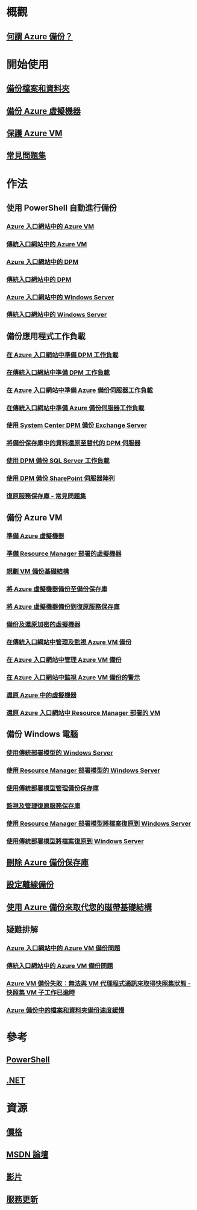 # 概觀
## [何謂 Azure 備份？](backup-introduction-to-azure-backup.md)
# 開始使用
## [備份檔案和資料夾](backup-try-azure-backup-in-10-mins.md)
## [備份 Azure 虛擬機器](backup-azure-vms-first-look.md)
## [保護 Azure VM](backup-azure-vms-first-look-arm.md)
## [常見問題集](backup-azure-backup-faq.md)
# 作法
## 使用 PowerShell 自動進行備份
### [Azure 入口網站中的 Azure VM](backup-azure-vms-automation.md)
### [傳統入口網站中的 Azure VM](backup-azure-vms-classic-automation.md)
### [Azure 入口網站中的 DPM](backup-dpm-automation.md)
### [傳統入口網站中的 DPM](backup-dpm-automation-classic.md)
### [Azure 入口網站中的 Windows Server](backup-client-automation.md)
### [傳統入口網站中的 Windows Server](backup-client-automation-classic.md)
## 備份應用程式工作負載
### [在 Azure 入口網站中準備 DPM 工作負載](backup-azure-dpm-introduction.md)
### [在傳統入口網站中準備 DPM 工作負載](backup-azure-dpm-introduction-classic.md)
### [在 Azure 入口網站中準備 Azure 備份伺服器工作負載](backup-azure-microsoft-azure-backup.md)
### [在傳統入口網站中準備 Azure 備份伺服器工作負載](backup-azure-microsoft-azure-backup-classic.md)
### [使用 System Center DPM 備份 Exchange Server](backup-azure-backup-exchange-server.md)
### [將備份保存庫中的資料還原至替代的 DPM 伺服器](backup-azure-alternate-dpm-server.md)
### [使用 DPM 備份 SQL Server 工作負載](backup-azure-backup-sql.md)
### [使用 DPM 備份 SharePoint 伺服器陣列](backup-azure-backup-sharepoint.md)
### [復原服務保存庫 - 常見問題集](backup-azure-backup-ibiza-faq.md)
## 備份 Azure VM
### [準備 Azure 虛擬機器](backup-azure-vms-prepare.md)
### [準備 Resource Manager 部署的虛擬機器](backup-azure-arm-vms-prepare.md)
### [規劃 VM 備份基礎結構](backup-azure-vms-introduction.md)
### [將 Azure 虛擬機器備份至備份保存庫](backup-azure-vms.md)
### [將 Azure 虛擬機器備份到復原服務保存庫](backup-azure-arm-vms.md)
### [備份及還原加密的虛擬機器](backup-azure-vms-encryption.md)
### [在傳統入口網站中管理及監視 Azure VM 備份](backup-azure-manage-vms-classic.md)
### [在 Azure 入口網站中管理 Azure VM 備份](backup-azure-manage-vms.md)
### [在 Azure 入口網站中監視 Azure VM 備份的警示](backup-azure-monitor-vms.md)
### [還原 Azure 中的虛擬機器](backup-azure-restore-vms.md)
### [還原 Azure 入口網站中 Resource Manager 部署的 VM](backup-azure-arm-restore-vms.md)
## 備份 Windows 電腦
### [使用傳統部署模型的 Windows Server](backup-configure-vault-classic.md)
### [使用 Resource Manager 部署模型的 Windows Server](backup-configure-vault.md)
### [使用傳統部署模型管理備份保存庫](backup-azure-manage-windows-server-classic.md)
### [監視及管理復原服務保存庫](backup-azure-manage-windows-server.md)
### [使用 Resource Manager 部署模型將檔案復原到 Windows Server](backup-azure-restore-windows-server.md)
### [使用傳統部署模型將檔案復原到 Windows Server](backup-azure-restore-windows-server-classic.md)

## [刪除 Azure 備份保存庫](backup-azure-delete-vault.md)
## [設定離線備份](backup-azure-backup-import-export.md)
## [使用 Azure 備份來取代您的磁帶基礎結構](backup-azure-backup-cloud-as-tape.md)
## 疑難排解
### [Azure 入口網站中的 Azure VM 備份問題](backup-azure-vms-troubleshoot.md)
### [傳統入口網站中的 Azure VM 備份問題](backup-azure-vms-troubleshoot-classic.md)
### [Azure VM 備份失敗︰無法與 VM 代理程式通訊來取得快照集狀態 - 快照集 VM 子工作已逾時](backup-azure-troubleshoot-vm-backup-fails-snapshot-timeout.md)
### [Azure 備份中的檔案和資料夾備份速度緩慢](backup-azure-troubleshoot-slow-backup-performance-issue.md)

# 參考
## [PowerShell](/powershell/resourcemanager/azurerm.backup/v2.3.0/azurerm.backup)
## [.NET](/dotnet/api/microsoft.azure.management.backupservices)

# 資源
## [價格](https://azure.microsoft.com/pricing/details/backup/)
## [MSDN 論壇](https://social.msdn.microsoft.com/Forums/en-US/home?forum=windowsazureonlinebackup) 
## [影片](https://azure.microsoft.com/documentation/videos/index/?services=backup) 
## [服務更新](https://azure.microsoft.com/updates/?product=backup)


<!--HONumber=Dec16_HO1-->


